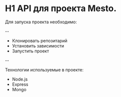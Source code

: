 
# H1 API для проекта Mesto.

Для запуска проекта необходимо:

--

- Клонировать репозитарий
- Установить зависимости
- Запустить проект

--

Технологии используемые в проекте:
- Node.js
- Express
- Mongo


